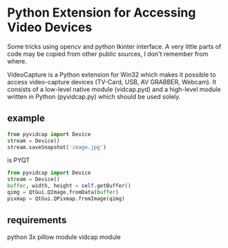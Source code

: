 Python Extension for Accessing Video Devices
============================================

Some tricks using opencv and python tkinter interface. 
A very little parts of code may be copied from other public sources, I don't remember from where.

VideoCapture is a Python extension for Win32 which makes it possible to access video-capture devices (TV-Card, USB, AV GRABBER, Webcam). It consists of a low-level native module (vidcap.pyd) and a high-level module written in Python (pyvidcap.py) which should be used solely.

## example
```python
from pyvidcap import Device
stream = Device()
stream.saveSnapshot('image.jpg')
```
is PYQT
```python
from pyvidcap import Device
stream = Device()
buffer, width, height = self.getBuffer()
qimg = QtGui.QImage.fromData(buffer)
pixmap = QtGui.QPixmap.fromImage(qimg)
```
 

## requirements

python 3x
pillow module
vidcap module



